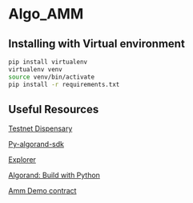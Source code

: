 # Algo_AMM

## Installing with Virtual environment

```bash
pip install virtualenv
virtualenv venv
source venv/bin/activate
pip install -r requirements.txt
```

## Useful Resources

[Testnet Dispensary](https://dispenser.testnet.aws.algodev.network/)

[Py-algorand-sdk](https://py-algorand-sdk.readthedocs.io/en/latest/index.html)

[Explorer](https://testnet.algoexplorer.io/address/)

[Algorand: Build with Python](https://developer.algorand.org/docs/get-started/dapps/pyteal/)

[Amm Demo contract](https://github.com/maks-ivanov/amm-demo/blob/main/amm/contracts/contracts.py)
